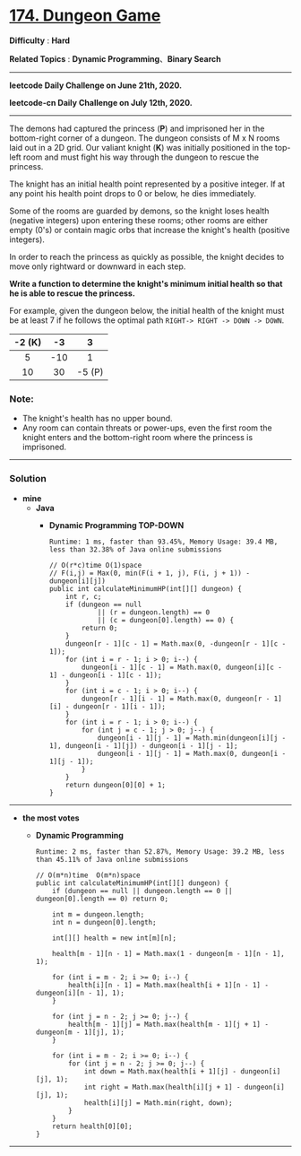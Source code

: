# [174. Dungeon Game](https://leetcode.com/problems/dungeon-game/)

**Difficulty** : **Hard**

**Related Topics** : **Dynamic Programming**、**Binary Search**

---

**leetcode Daily Challenge on June 21th, 2020.**

**leetcode-cn Daily Challenge on July 12th, 2020.**

---

The demons had captured the princess (**P**) and imprisoned her in the bottom-right corner of a dungeon. The dungeon consists of M x N rooms laid out in a 2D grid. Our valiant knight (**K**) was initially positioned in the top-left room and must fight his way through the dungeon to rescue the princess.

The knight has an initial health point represented by a positive integer. If at any point his health point drops to 0 or below, he dies immediately.

Some of the rooms are guarded by demons, so the knight loses health (negative integers) upon entering these rooms; other rooms are either empty (0's) or contain magic orbs that increase the knight's health (positive integers).

In order to reach the princess as quickly as possible, the knight decides to move only rightward or downward in each step.

 

**Write a function to determine the knight's minimum initial health so that he is able to rescue the princess.**

For example, given the dungeon below, the initial health of the knight must be at least 7 if he follows the optimal path `RIGHT-> RIGHT -> DOWN -> DOWN`.

| -2 (K) | -3 | 3 |
|:-:|:-:|:-:|
| 5 | -10 | 1 |
| 10 | 30 | -5 (P) |
 

### Note:
* The knight's health has no upper bound.
* Any room can contain threats or power-ups, even the first room the knight enters and the bottom-right room where the princess is imprisoned.


---

### Solution
* **mine**
  * **Java**
    * **Dynamic Programming TOP-DOWN**
    
      `Runtime: 1 ms, faster than 93.45%, Memory Usage: 39.4 MB, less than 32.38% of Java online submissions`
      ```
      // O(r*c)time O(1)space
      // F(i,j) = Max(0, min(F(i + 1, j), F(i, j + 1)) - dungeon[i][j])
      public int calculateMinimumHP(int[][] dungeon) {
          int r, c;
          if (dungeon == null
                  || (r = dungeon.length) == 0
                  || (c = dungeon[0].length) == 0) {
              return 0;
          }
          dungeon[r - 1][c - 1] = Math.max(0, -dungeon[r - 1][c - 1]);
          for (int i = r - 1; i > 0; i--) {
              dungeon[i - 1][c - 1] = Math.max(0, dungeon[i][c - 1] - dungeon[i - 1][c - 1]);
          }
          for (int i = c - 1; i > 0; i--) {
              dungeon[r - 1][i - 1] = Math.max(0, dungeon[r - 1][i] - dungeon[r - 1][i - 1]);
          }
          for (int i = r - 1; i > 0; i--) {
              for (int j = c - 1; j > 0; j--) {
                  dungeon[i - 1][j - 1] = Math.min(dungeon[i][j - 1], dungeon[i - 1][j]) - dungeon[i - 1][j - 1];
                  dungeon[i - 1][j - 1] = Math.max(0, dungeon[i - 1][j - 1]);
              }
          }
          return dungeon[0][0] + 1;
      }
      ```
  
  
---

* **the most votes**
  * **Dynamic Programming**
  
    `Runtime: 2 ms, faster than 52.87%, Memory Usage: 39.2 MB, less than 45.11% of Java online submissions`
    ```
    // O(m*n)time  O(m*n)space
    public int calculateMinimumHP(int[][] dungeon) {
        if (dungeon == null || dungeon.length == 0 || dungeon[0].length == 0) return 0;

        int m = dungeon.length;
        int n = dungeon[0].length;

        int[][] health = new int[m][n];

        health[m - 1][n - 1] = Math.max(1 - dungeon[m - 1][n - 1], 1);

        for (int i = m - 2; i >= 0; i--) {            
            health[i][n - 1] = Math.max(health[i + 1][n - 1] - dungeon[i][n - 1], 1);
        }

        for (int j = n - 2; j >= 0; j--) {
            health[m - 1][j] = Math.max(health[m - 1][j + 1] - dungeon[m - 1][j], 1);
        }

        for (int i = m - 2; i >= 0; i--) {
            for (int j = n - 2; j >= 0; j--) {
                int down = Math.max(health[i + 1][j] - dungeon[i][j], 1);
                int right = Math.max(health[i][j + 1] - dungeon[i][j], 1);
                health[i][j] = Math.min(right, down);
            }
        }
        return health[0][0];
    }
    ```



---
